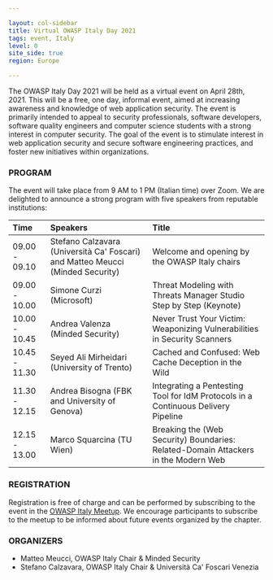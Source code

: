 ```yaml
---

layout: col-sidebar
title: Virtual OWASP Italy Day 2021
tags: event, Italy
level: 0
site_side: true
region: Europe

---
```


The OWASP Italy Day 2021 will be held as a virtual event on April 28th, 2021. This will be a free, one day, informal event, aimed at increasing awareness and knowledge of web application security. The event is primarily intended to appeal to security professionals, software developers, software quality engineers and computer science students with a strong interest in computer security. The goal of the event is to stimulate interest in web application security and secure software engineering practices, and foster new initiatives within organizations.

### PROGRAM

The event will take place from 9 AM to 1 PM (Italian time) over Zoom. We are delighted to announce a strong program with five speakers from reputable institutions:

| Time          | Speakers                                                                       | Title |
| :---          | :---                                                                           | :---          |
| 09.00 - 09.10 | Stefano Calzavara (Università Ca' Foscari) and Matteo Meucci (Minded Security) | Welcome and opening by the OWASP Italy chairs |
| 09.00 - 10.00 | Simone Curzi (Microsoft)                                                       | Threat Modeling with Threats Manager Studio Step by Step (Keynote) |
| 10.00 - 10.45 | Andrea Valenza (Minded Security)                                               | Never Trust Your Victim: Weaponizing Vulnerabilities in Security Scanners |
| 10.45 - 11.30 | Seyed Ali Mirheidari (University of Trento)                                    | Cached and Confused: Web Cache Deception in the Wild |
| 11.30 - 12.15 | Andrea Bisogna (FBK and University of Genova)                                  | Integrating a Pentesting Tool for IdM Protocols in a Continuous Delivery Pipeline |
| 12.15 - 13.00 | Marco Squarcina (TU Wien)                                                      | Breaking the (Web Security) Boundaries: Related-Domain Attackers in the Modern Web |

### REGISTRATION

Registration is free of charge and can be performed by subscribing to the event in the [OWASP Italy Meetup](https://www.meetup.com/it-IT/owasp-italy-meetup-group/events/277407026/). We encourage participants to subscribe to the meetup to be informed about future events organized by the chapter.

### ORGANIZERS
- Matteo Meucci, OWASP Italy Chair & Minded Security
- Stefano Calzavara, OWASP Italy Chair & Università Ca' Foscari Venezia
